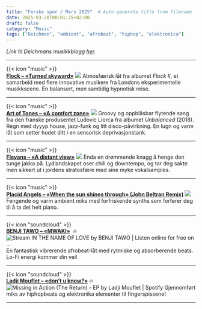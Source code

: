 ```yaml
---
title: "Ferske spor / Mars 2025"  # Auto-generate title from filename
date: 2025-03-20T00:01:25+02:00
draft: false
category: "Music" 
tags: ["Deichman", "ambient", "afrobeat", "hiphop", "elektronica"]
---
```


_Link til Deichmans musikkblogg [her](https://musikk.deichman.no/2025/03/20/ferske-spor-uke-12-2025/#julian)._ 
***
{{< icon "music" >}} <br>
[**Flock – «Turned skyward»**](https://flock.bandcamp.com/track/turned-skyward) ![](/img/music/flockII.jpg) Atmosfærisk låt fra albumet _Flock II_, et samarbeid med flere innovative musikere fra Londons eksperimentelle musikkscene. En balansert, men samtidig hypnotisk reise.   
***
{{< icon "music" >}} <br>
[**Art of Tones – «A comfort zone»**](https://art-of-tones.bandcamp.com/track/a-comfort-zone) ![](/img/music/unbalanced.jpg) Groovy og oppblåsbar flytende sang fra den franske produsentet Ludovic Llorca fra albumet _Unbalanced_ (2018). Regn med dyyyp house, jazz-funk og litt disco-påvirkning. En lugn og varm låt som setter hodet ditt i en sensorisk deprivasjonstank.   
***
{{< icon "music" >}} <br>
[**Flevans – «A distant view»**](https://flevansofficial.bandcamp.com/track/a-distant-view-2) ![](/img/music/adistantview.jpg) Enda en drømmende knagg å henge den tunge jakka på. Lydlandskapet oser chill og downtempo, og tar deg sakte men sikkert ut i jordens stratosfære med sine myke vokalsamples.   
***
{{< icon "music" >}} <br>
[**Placid Angels – «When the sun shines through» (John Beltran Remix)**](https://placidangles.bandcamp.com/track/when-the-sun-shines-through-john-beltran-remix) ![](/img/music/touchtheearthremixes.jpg) Fengende og varm ambient miks med forfriskende synths som forfører deg til å ta det helt piano.   
***
{{< icon "soundcloud" >}} <br>
[**BENJI TAWO – «MWAKI»**](https://soundcloud.com/benjitawo/mwaki)  🔥 ![Stream IN THE NAME OF LOVE by BENJI TAWO | Listen online for free on ...](/img/music/aplaceinthesun.jpg) En fantastisk vibrerende afrobeat-låt med rytmiske og absorberende beats. Lo-Fi energi kommer din vei!   
***
{{< icon "soundcloud" >}} <br>
[**Ladji Mouflet – «don’t u know?»**](https://soundcloud.com/ladji_m/4-dont-u-know) 🔥 ![Missing in Action (The Return) - EP by Ladji Mouflet | Spotify](/img/music/missinginaction.jpg) Gjennomført miks av hiphopbeats og elektronika elementer til fingerspissene!
***
